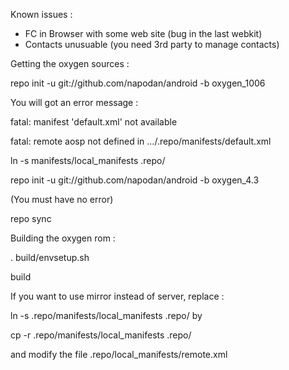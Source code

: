 Known issues :
- FC in Browser with some web site (bug in the last webkit)
- Contacts unusuable (you need 3rd party to manage contacts)


Getting the oxygen sources :

repo init -u git://github.com/napodan/android -b oxygen_1006

You will got an error message :

fatal: manifest 'default.xml' not available

fatal: remote aosp not defined in .../.repo/manifests/default.xml


ln -s manifests/local_manifests .repo/

repo init -u git://github.com/napodan/android -b oxygen_4.3

(You must have no error)



repo sync


Building the oxygen rom :

. build/envsetup.sh

build

If you want to use mirror instead of server, replace :

ln -s .repo/manifests/local_manifests .repo/ by

cp -r .repo/manifests/local_manifests .repo/


and modify the file .repo/local_manifests/remote.xml

